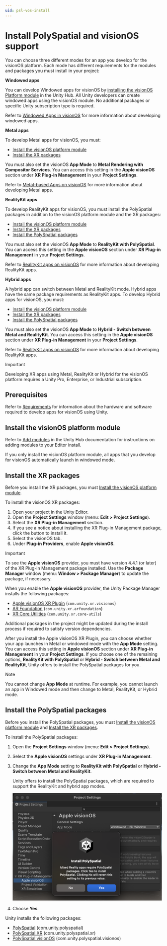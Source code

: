 ```yaml
---
uid: psl-vos-install
---
```


# Install PolySpatial and visionOS support

You can choose three different modes for an app you develop for the visionOS platform. Each mode has different requirements for the modules and packages you must install in your project:

**Windowed apps**

You can develop Windowed apps for visionOS by [installing the visionOS Platform module](#install-the-visionos-platform-module) in the Unity Hub. All Unity developers can create windowed apps using the visionOS module. No additional packages or specific Unity subscription type is required.

Refer to [Windowed Apps in visionOS](WindowedApps.md) for more information about developing windowed apps.

**Metal apps**

To develop Metal apps for visionOS, you must:

* [Install the visionOS platform module](#install-the-visionos-platform-module)
* [Install the XR packages](#install-the-xr-packages)

You must also set the visionOS **App Mode** to **Metal Rendering with Compositor Services**.
You can access this setting in the **Apple visionOS** section under **XR Plug-in Management** in your **Project Settings**.

Refer to [Metal-based Apps on visionOS](MetalApps.md) for more information about developing Metal apps.

**RealityKit apps**

To develop RealityKit apps for visionOS, you must install the PolySpatial packages in addition to the visionOS platform module and the XR packages:

* [Install the visionOS platform module](#install-the-visionos-platform-module)
* [Install the XR packages](#install-the-xr-packages)
* [Install the PolySpatial packages](#install-the-polyspatial-packages)

You must also set the visionOS **App Mode** to **RealityKit with PolySpatial**.
You can access this setting in the **Apple visionOS** section under **XR Plug-in Management** in your **Project Settings**.

Refer to [RealityKit apps on visionOS](RealityKitApps.md) for more information about developing RealityKit apps.

**Hybrid apps**

A hybrid app can switch between Metal and RealityKit mode. Hybrid apps have the same package requirements as RealityKit apps. To develop Hybrid apps for visionOS, you must:

* [Install the visionOS platform module](#install-the-visionos-platform-module)
* [Install the XR packages](#install-the-xr-packages)
* [Install the PolySpatial packages](#install-the-polyspatial-packages)

You must also set the visionOS **App Mode** to **Hybrid - Switch between Metal and RealityKit**.
You can access this setting in the **Apple visionOS** section under **XR Plug-in Management** in your **Project Settings**.

Refer to [RealityKit apps on visionOS](RealityKitApps.md) for more information about developing RealityKit apps.

> [!IMPORTANT]
> Developing XR apps using Metal, RealityKit or Hybrid for the visionOS platform requires a Unity Pro, Enterprise, or Industrial subscription.

## Prerequisites

Refer to [Requirements](Requirements.md) for information about the hardware and software required to develop apps for visionOS using Unity.

<a id="install-the-visionos-platform-module"></a>
## Install the visionOS platform module

Refer to [Add modules](https://docs.unity3d.com/hub/manual/AddModules.html) in the Unity Hub documentation for instructions on adding modules to your Editor install.

If you only install the visionOS platform module, all apps that you develop for visionOS automatically launch in windowed mode.

<a id="install-the-xr-packages"></a>
## Install the XR packages

Before you install the XR packages, you must [Install the visionOS platform module](#install-the-visionos-platform-module).

To install the visionOS XR packages:

1. Open your project in the Unity Editor.
2. Open the **Project Settings** window (menu: **Edit &gt; Project Settings**).
3. Select the **XR Plug-in Management** section.
4. If you see a notice about installing the XR Plug-in Management package, click the button to install it.
5. Select the visionOS tab.
6. Under **Plug-in Providers**, enable **Apple visionOS**.

> [!IMPORTANT]
> To see the **Apple visionOS** provider, you must have version 4.4.1 (or later) of the XR Plug-in Management package installed. Use the **Package Manager** window (menu: **Window &gt; Package Manager**) to update the package, if necessary.

When you enable the **Apple visionOS** provider, the Unity Package Manager installs the following packages:

* [Apple visionOS XR Plugin](https://docs.unity3d.com/Packages/com.unity.xr.visionos@1.0/manual/index.html) (`com.unity.xr.visionos`)
* [AR Foundation](https://docs.unity3d.com/Packages/com.unity.xr.arfoundation@latest) (`com.unity.xr.arfoundation`)
* [XR Core Utilities](https://docs.unity3d.com/Packages/com.unity.xr.core-utils@latest) (`com.unity.xr.core-utils`)

Additional packages in the project might be updated during the install process if required to satisfy version dependencies.

After you install the Apple visionOS XR Plugin, you can choose whether your app launches in Metal or windowed mode with the **App Mode** setting. You can access this setting in **Apple visionOS** section under **XR Plug-in Management** in your **Project Settings**. If you choose one of the remaining options, **RealityKit with PolySpatial** or **Hybrid - Switch between Metal and RealityKit**, Unity offers to install the PolySpatial packages for you.

> [!NOTE]
> You cannot change **App Mode** at runtime. For example, you cannot launch an app in Windowed mode and then change to Metal, RealityKit, or Hybrid mode.

<a id="install-the-polyspatial-packages"></a>
## Install the PolySpatial packages

Before you install the PolySpatial packages, you must [Install the visionOS platform module](#install-the-visionos-platform-module) and [Install the XR packages](#install-the-xr-packages).

To install the PolySpatial packages:

1. Open the **Project Settings** window (menu: **Edit &gt; Project Settings**).
2. Select the **Apple visionOS** settings under **XR Plug-in Management**.
3. Change the **App Mode** setting to **RealityKit with PolySpatial** or **Hybrid - Switch between Metal and RealityKit**.

   Unity offers to install the PolySpatial packages, which are required to support the RealityKit and hybrid app modes.

   ![](images/easy-install.png)

4. Choose **Yes**.

Unity installs the following packages:

* [PolySpatial](xref:psl-index) (com.unity.polyspatial)
* [PolySpatial XR](xref:psl-xr-index) (com.unity.polyspatial.xr)
* [PolySpatial visionOS](index.md) (com.unity.polyspatial.visionos)

